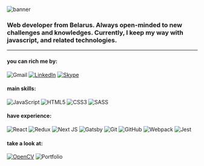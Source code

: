 ![banner](https://user-images.githubusercontent.com/48533255/131469609-327cf90d-4d20-4700-93b7-cc6e86a7c7f5.jpg)

### Web developer from Belarus. Always open-minded to new challenges and knowledges. Currently, I keep my way with javascript, and related technologies.
***

 #### you can rich me by:
 ![Gmail](https://img.shields.io/badge/v.santalau@gmail.com-D14836?style=for-the-badge&logo=gmail&logoColor=white)
 <a href="https://www.linkedin.com/in/vitali-santalau-3334b91ba">![LinkedIn](https://img.shields.io/badge/Linkedin-%230077B5.svg?style=for-the-badge&logo=linkedin&logoColor=white)</a> <a href="https://join.skype.com/invite/JGZabnC6xj0i">![Skype](https://img.shields.io/badge/skype-%2300AFF0.svg?style=for-the-badge&logo=Skype&logoColor=white)</a>
              

#### main skills:
![JavaScript](https://img.shields.io/badge/javascript-%23323330.svg?style=for-the-badge&logo=javascript&logoColor=%23F7DF1E)
![HTML5](https://img.shields.io/badge/html5-%23E34F26.svg?style=for-the-badge&logo=html5&logoColor=white) 
![CSS3](https://img.shields.io/badge/css3-%231572B6.svg?style=for-the-badge&logo=css3&logoColor=white) 
![SASS](https://img.shields.io/badge/SASS-hotpink.svg?style=for-the-badge&logo=SASS&logoColor=white)

#### have experience:
![React](https://img.shields.io/badge/react-%2320232a.svg?style=for-the-badge&logo=react&logoColor=%2361DAFB) 
![Redux](https://img.shields.io/badge/redux-%23593d88.svg?style=for-the-badge&logo=redux&logoColor=white) 
![Next JS](https://img.shields.io/badge/Next-black?style=for-the-badge&logo=next.js&logoColor=white)
![Gatsby](https://img.shields.io/badge/Gatsby-%23663399.svg?style=for-the-badge&logo=gatsby&logoColor=white) 
![Git](https://img.shields.io/badge/git-%23F05033.svg?style=for-the-badge&logo=git&logoColor=white) 
![GitHub](https://img.shields.io/badge/github-%23121011.svg?style=for-the-badge&logo=github&logoColor=white) 
![Webpack](https://img.shields.io/badge/webpack-%238DD6F9.svg?style=for-the-badge&logo=webpack&logoColor=black) 
![Jest](https://img.shields.io/badge/-jest-%23C21325?style=for-the-badge&logo=jest&logoColor=white)

#### take a look at:
<a href="https://vitalisantalau.github.io/rsschool-cv/">![OpenCV](https://img.shields.io/badge/cv-%23white.svg?style=for-the-badge&logo=opencv&logoColor=white)</a>
![Portfolio](https://img.shields.io/badge/Portfolio-%23000000.svg?style=for-the-badge&logo=firefox&logoColor=#FF7139)






